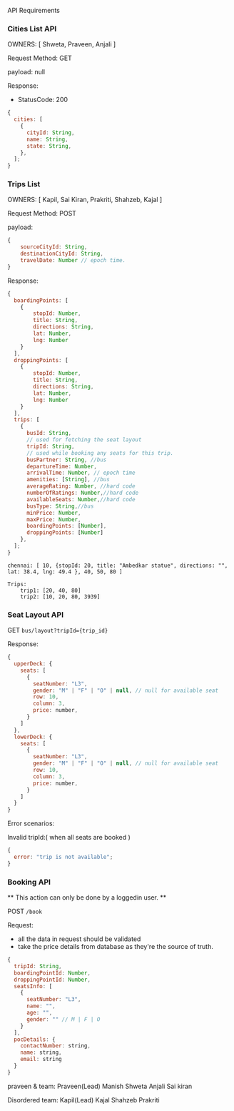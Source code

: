 API Requirements

### Cities List API

OWNERS: [ Shweta, Praveen, Anjali ]

Request Method: GET

payload: null

Response:

- StatusCode: 200

```javascript
{
  cities: [
    {
      cityId: String,
      name: String,
      state: String,
    },
  ];
}
```

### Trips List

OWNERS: [ Kapil, Sai Kiran, Prakriti, Shahzeb, Kajal ]

Request Method: POST

payload:

```javascript
{
    sourceCityId: String,
    destinationCityId: String,
    travelDate: Number // epoch time.
}
```

Response:

```javascript
{
  boardingPoints: [
    {
        stopId: Number,
        title: String,
        directions: String,
        lat: Number,
        lng: Number
    }
  ],
  droppingPoints: [
    {
        stopId: Number,
        title: String,
        directions: String,
        lat: Number,
        lng: Number
    }
  ],
  trips: [
    {
      busId: String,
      // used for fetching the seat layout
      tripId: String,
      // used while booking any seats for this trip.
      busPartner: String, //bus
      departureTime: Number,
      arrivalTime: Number, // epoch time
      amenities: [String], //bus
      averageRating: Number, //hard code
      numberOfRatings: Number,//hard code
      availableSeats: Number,//hard code
      busType: String,//bus
      minPrice: Number,
      maxPrice: Number,
      boardingPoints: [Number],
      droppingPoints: [Number]
    },
  ];
}
```

```
chennai: [ 10, {stopId: 20, title: "Ambedkar statue", directions: "", lat: 38.4, lng: 49.4 }, 40, 50, 80 ]

Trips:
    trip1: [20, 40, 80]
    trip2: [10, 20, 80, 3939]
```

### Seat Layout API

GET `bus/layout?tripId={trip_id}`

Response:

```javascript
{
  upperDeck: {
    seats: [
      {
        seatNumber: "L3",
        gender: "M" | "F" | "O" | null, // null for available seat
        row: 10,
        column: 3,
        price: number,
      }
    ]
  },
  lowerDeck: {
    seats: [
      {
        seatNumber: "L3",
        gender: "M" | "F" | "O" | null, // null for available seat
        row: 10,
        column: 3,
        price: number,
      }
    ]
  }
}
```

Error scenarios:

Invalid tripId:( when all seats are booked )

```javascript
{
  error: "trip is not available";
}
```

### Booking API

** This action can only be done by a loggedin user. **

POST `/book`

Request:

- all the data in request should be validated
- take the price details from database as they're the source of truth.

```javascript
{
  tripId: String,
  boardingPointId: Number,
  droppingPointId: Number,
  seatsInfo: [
    {
      seatNumber: "L3",
      name: "",
      age: "",
      gender: "" // M | F | O
    }
  ],
  pocDetails: {
    contactNumber: string,
    name: string,
    email: string
  }
}
```

praveen & team:
Praveen(Lead)
Manish
Shweta
Anjali
Sai kiran

Disordered team:
Kapil(Lead)
Kajal
Shahzeb
Prakriti
